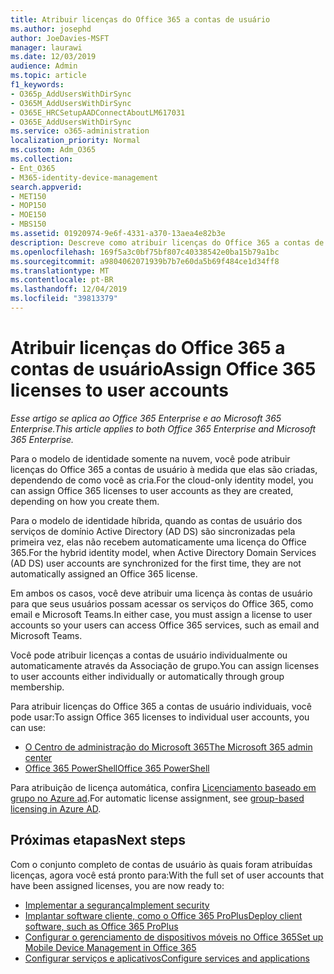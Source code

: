 ```yaml
---
title: Atribuir licenças do Office 365 a contas de usuário
ms.author: josephd
author: JoeDavies-MSFT
manager: laurawi
ms.date: 12/03/2019
audience: Admin
ms.topic: article
f1_keywords:
- O365p_AddUsersWithDirSync
- O365M_AddUsersWithDirSync
- O365E_HRCSetupAADConnectAboutLM617031
- O365E_AddUsersWithDirSync
ms.service: o365-administration
localization_priority: Normal
ms.custom: Adm_O365
ms.collection:
- Ent_O365
- M365-identity-device-management
search.appverid:
- MET150
- MOP150
- MOE150
- MBS150
ms.assetid: 01920974-9e6f-4331-a370-13aea4e82b3e
description: Descreve como atribuir licenças do Office 365 a contas de usuário, individualmente ou com base na associação de grupo.
ms.openlocfilehash: 169f5a3c0bf75bf807c40338542e0ba15b79a1bc
ms.sourcegitcommit: a9804062071939b7b7e60da5b69f484ce1d34ff8
ms.translationtype: MT
ms.contentlocale: pt-BR
ms.lasthandoff: 12/04/2019
ms.locfileid: "39813379"
---
```

# <a name="assign-office-365-licenses-to-user-accounts"></a><span data-ttu-id="2f36a-103">Atribuir licenças do Office 365 a contas de usuário</span><span class="sxs-lookup"><span data-stu-id="2f36a-103">Assign Office 365 licenses to user accounts</span></span>

<span data-ttu-id="2f36a-104">*Esse artigo se aplica ao Office 365 Enterprise e ao Microsoft 365 Enterprise.*</span><span class="sxs-lookup"><span data-stu-id="2f36a-104">*This article applies to both Office 365 Enterprise and Microsoft 365 Enterprise.*</span></span>

<span data-ttu-id="2f36a-105">Para o modelo de identidade somente na nuvem, você pode atribuir licenças do Office 365 a contas de usuário à medida que elas são criadas, dependendo de como você as cria.</span><span class="sxs-lookup"><span data-stu-id="2f36a-105">For the cloud-only identity model, you can assign Office 365 licenses to user accounts as they are created, depending on how you create them.</span></span>

<span data-ttu-id="2f36a-106">Para o modelo de identidade híbrida, quando as contas de usuário dos serviços de domínio Active Directory (AD DS) são sincronizadas pela primeira vez, elas não recebem automaticamente uma licença do Office 365.</span><span class="sxs-lookup"><span data-stu-id="2f36a-106">For the hybrid identity model, when Active Directory Domain Services (AD DS) user accounts are synchronized for the first time, they are not automatically assigned an Office 365 license.</span></span>

<span data-ttu-id="2f36a-107">Em ambos os casos, você deve atribuir uma licença às contas de usuário para que seus usuários possam acessar os serviços do Office 365, como email e Microsoft Teams.</span><span class="sxs-lookup"><span data-stu-id="2f36a-107">In either case, you must assign a license to user accounts so your users can access Office 365 services, such as email and Microsoft Teams.</span></span>

<span data-ttu-id="2f36a-108">Você pode atribuir licenças a contas de usuário individualmente ou automaticamente através da Associação de grupo.</span><span class="sxs-lookup"><span data-stu-id="2f36a-108">You can assign licenses to user accounts either individually or automatically through group membership.</span></span>

<span data-ttu-id="2f36a-109">Para atribuir licenças do Office 365 a contas de usuário individuais, você pode usar:</span><span class="sxs-lookup"><span data-stu-id="2f36a-109">To assign Office 365 licenses to individual user accounts, you can use:</span></span>

- [<span data-ttu-id="2f36a-110">O Centro de administração do Microsoft 365</span><span class="sxs-lookup"><span data-stu-id="2f36a-110">The Microsoft 365 admin center</span></span>](https://docs.microsoft.com/office365/admin/subscriptions-and-billing/assign-licenses-to-users)
- [<span data-ttu-id="2f36a-111">Office 365 PowerShell</span><span class="sxs-lookup"><span data-stu-id="2f36a-111">Office 365 PowerShell</span></span>](https://docs.microsoft.com/office365/enterprise/powershell/assign-licenses-to-user-accounts-with-office-365-powershell)

<span data-ttu-id="2f36a-112">Para atribuição de licença automática, confira [Licenciamento baseado em grupo no Azure ad](https://docs.microsoft.com/azure/active-directory/fundamentals/active-directory-licensing-whatis-azure-portal).</span><span class="sxs-lookup"><span data-stu-id="2f36a-112">For automatic license assignment, see [group-based licensing in Azure AD](https://docs.microsoft.com/azure/active-directory/fundamentals/active-directory-licensing-whatis-azure-portal).</span></span>

## <a name="next-steps"></a><span data-ttu-id="2f36a-113">Próximas etapas</span><span class="sxs-lookup"><span data-stu-id="2f36a-113">Next steps</span></span>

<span data-ttu-id="2f36a-114">Com o conjunto completo de contas de usuário às quais foram atribuídas licenças, agora você está pronto para:</span><span class="sxs-lookup"><span data-stu-id="2f36a-114">With the full set of user accounts that have been assigned licenses, you are now ready to:</span></span>

- [<span data-ttu-id="2f36a-115">Implementar a segurança</span><span class="sxs-lookup"><span data-stu-id="2f36a-115">Implement security</span></span>](https://docs.microsoft.com/microsoft-365/security/office-365-security/security-roadmap)
- [<span data-ttu-id="2f36a-116">Implantar software cliente, como o Office 365 ProPlus</span><span class="sxs-lookup"><span data-stu-id="2f36a-116">Deploy client software, such as Office 365 ProPlus</span></span>](https://docs.microsoft.com/DeployOffice/deployment-guide-for-office-365-proplus)
- [<span data-ttu-id="2f36a-117">Configurar o gerenciamento de dispositivos móveis no Office 365</span><span class="sxs-lookup"><span data-stu-id="2f36a-117">Set up Mobile Device Management in Office 365</span></span>](https://support.office.com/article/set-up-mobile-device-management-mdm-in-office-365-dd892318-bc44-4eb1-af00-9db5430be3cd)
- [<span data-ttu-id="2f36a-118">Configurar serviços e aplicativos</span><span class="sxs-lookup"><span data-stu-id="2f36a-118">Configure services and applications</span></span>](configure-services-and-applications.md)
